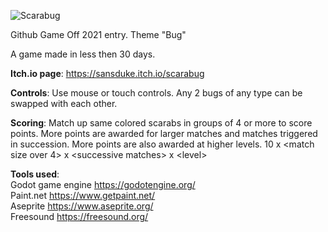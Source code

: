 ![Scarabug](https://user-images.githubusercontent.com/93363965/143678464-434eeb0b-2b68-4e31-8158-7813559d8948.png)

Github Game Off 2021 entry. Theme "Bug"

A game made in less then 30 days.

**Itch.io page**: https://sansduke.itch.io/scarabug

**Controls**: Use mouse or touch controls. Any 2 bugs of any type can be swapped with each other.

**Scoring**: Match up same colored scarabs in groups of 4 or more to score points. More points are awarded for larger matches and matches triggered in succession. More points are also awarded at higher levels. 10 x \<match size over 4\> x \<successive matches\> x \<level\>

**Tools used**:<br>
Godot game engine https://godotengine.org/<br>
Paint.net https://www.getpaint.net/<br>
Aseprite https://www.aseprite.org/<br>
Freesound https://freesound.org/<br>
